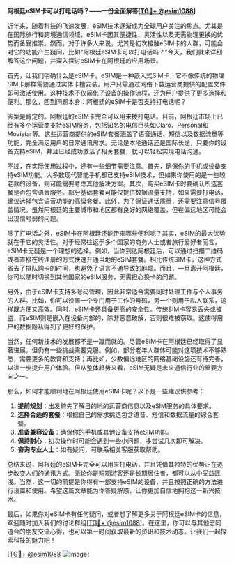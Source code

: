 **阿根廷eSIM卡可以打电话吗？——一份全面解答[[TG💪+ @esim1088](https://t.me/s/esim1088)]**

近年来，随着科技的飞速发展，eSIM技术逐渐成为全球用户关注的焦点。尤其是在国际旅行和跨境通信领域，eSIM卡因其便捷性、灵活性以及无需物理更换的优势而备受推崇。然而，对于许多人来说，尤其是初次接触eSIM卡的人群，可能会对它的功能产生疑问，比如“阿根廷eSIM卡可以打电话吗？”今天，我们就来详细解答这个问题，并深入探讨eSIM卡在阿根廷的应用场景。

首先，让我们明确什么是eSIM卡。eSIM是一种嵌入式SIM卡，它不像传统的物理SIM卡那样需要通过实体卡槽安装。用户只需通过网络下载运营商提供的配置文件即可激活使用。这种技术不仅简化了设备的操作流程，还为用户提供了更多选择和便利。那么，回到问题本身：阿根廷的eSIM卡是否支持打电话呢？

答案是肯定的。阿根廷的eSIM卡完全可以用来拨打电话。目前，阿根廷市场上已经有多个运营商支持eSIM服务，包括知名的电信巨头如Claro、Personal和Movistar等。这些运营商提供的eSIM套餐涵盖了语音通话、短信以及数据流量等功能，完全满足用户的日常通讯需求。无论是本地通话还是国际长途，只要你的设备支持eSIM，并且已经成功激活了相关套餐，就可以轻松实现电话沟通。

不过，在实际使用过程中，还有一些细节需要注意。首先，确保你的手机或设备支持eSIM功能。大多数现代智能手机都已支持eSIM技术，但如果你使用的是一些较老款的设备，则可能需要考虑其他解决方案。其次，购买eSIM卡时要确认所选套餐是否包含语音服务。部分基础套餐可能仅提供数据流量支持，如果需要打电话，建议选择包含语音功能的高级套餐。此外，为了保证通话质量，还需要注意信号覆盖情况。虽然阿根廷的主要城市和地区都有良好的网络覆盖，但在偏远地区可能会出现信号弱的问题。

除了打电话之外，eSIM卡在阿根廷还能带来哪些便利呢？其实，eSIM的最大优势就在于它的灵活性。对于经常往返于多个国家的商务人士或者旅行爱好者而言，eSIM卡无疑是一个理想的选择。例如，当你到达阿根廷后，可以通过扫描二维码或者直接在线注册的方式快速开通当地的eSIM套餐。相比传统SIM卡，这种方式省去了排队购卡的时间，也避免了语言不通导致的麻烦。而且，一旦离开阿根廷，你可以随时切换到其他国家的eSIM服务，无需担心换卡的问题。

另外，由于eSIM卡支持多号码管理，因此非常适合需要同时处理工作与个人事务的人群。比如，你可以设置一个专门用于工作的号码，另一个则用于私人联系，这样既方便又高效。同时，eSIM卡还具备更高的安全性。传统SIM卡容易丢失或被盗，而eSIM则是嵌入在设备内部的，除非恶意破解，否则很难被窃取。这使得用户的数据隐私得到了更好的保护。

当然，任何新技术的发展都不是一蹴而就的。尽管eSIM卡在阿根廷已经取得了显著进展，但仍有一些挑战需要克服。例如，部分老年人群体可能对这项技术不够熟悉，需要更多的教育和支持；再比如，少数偏远地区的网络基础设施还有待完善，以进一步提升用户体验。但从整体趋势来看，eSIM无疑是未来通信行业的重要方向之一。

那么，如何才能顺利地在阿根廷使用eSIM卡呢？以下是一些建议供参考：

1. **提前规划**：出发前先了解目的地的运营商信息以及eSIM服务的具体要求。
2. **选择合适的套餐**：根据自己的需求挑选包含语音、短信和数据流量的综合套餐。
3. **准备兼容设备**：确保你的手机或其他设备支持eSIM功能。
4. **保持耐心**：初次操作时可能会遇到一些小问题，多尝试几次即可解决。
5. **咨询专业人士**：如有疑问，可联系相关客服获取帮助。

总结来说，阿根廷的eSIM卡完全可以用来打电话，并且凭借其独特的优势正在逐步改变人们的通讯方式。无论你是短期游客还是长期居住者，都可以从中受益匪浅。当然，这一切的前提是你得有一部支持eSIM的设备，并且按照正确的方法进行设置和使用。希望这篇文章能为你答疑解惑，让你更加自信地拥抱这一新兴技术。

最后，如果你对eSIM卡有任何疑问，或者想了解更多关于阿根廷eSIM卡的信息，欢迎随时加入我们的讨论群组[[TG💪+ @esim1088](https://t.me/s/esim1088)]。在这里，你可以与其他志同道合的朋友交流心得，也可以第一时间获取最新的资讯和技术动态。让我们一起探索科技的魅力吧！

[[TG💪+ @esim1088](https://t.me/s/esim1088) ![Image](https://i.postimg.cc/4NQfJmqS/Snipaste-2025-05-13-00-14-12.png)]